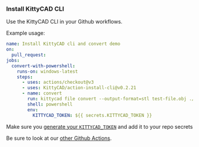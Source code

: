 ### Install KittyCAD CLI

Use the KittyCAD CLI in your Github workflows.

Example usage:
```yml
name: Install KittyCAD cli and convert demo
on:
  pull_request:
jobs:
  convert-with-powershell:
    runs-on: windows-latest
    steps:
      - uses: actions/checkout@v3
      - uses: KittyCAD/action-install-cli@v0.2.21
      - name: convert
        run: kittycad file convert --output-format=stl test-file.obj ./
        shell: powershell
        env: 
          KITTYCAD_TOKEN: ${{ secrets.KITTYCAD_TOKEN }}
```

Make sure you [generate your `KITTYCAD_TOKEN`](https://kittycad.io/account) and add it to your repo secrets

Be sure to look at our [other Github Actions](https://github.com/marketplace?type=actions&query=kittycad+).
